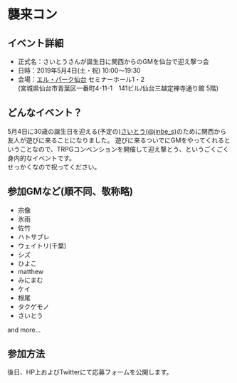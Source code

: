 # 襲来コン

## イベント詳細

- 正式名：さいとうさんが誕生日に関西からのGMを仙台で迎え撃つ会
- 日時：2019年5月4日(土・祝) 10:00〜19:30
- 会場：[エル・パーク仙台](https://www.sendai-l.jp/center/lp/) セミナーホール1・2  
(宮城県仙台市青葉区一番町4-11-1　141ビル/仙台三越定禅寺通り館 5階)

## どんなイベント？

5月4日に30歳の誕生日を迎える(予定の)[さいとう(@jinbe_s)](https://twitter.com/jinbe_s)のために関西から友人が遊びに来ることになりました。
遊びに来るついでにGMをやってくれるということなので、TRPGコンベンションを開催して迎え撃とう、というごくごく身内的なイベントです。  
せっかくなので祝ってください。

## 参加GMなど(順不同、敬称略)

- 宗像
- 氷雨
- 佐竹
- ハトサブレ
- ウェイトリ(千葉)
- シズ
- ひよこ
- matthew
- みにまむ
- ケイ
- 根尾
- タクゲモノ
- さいとう

and more...

## 参加方法

後日、HP上およびTwitterにて応募フォームを公開します。
